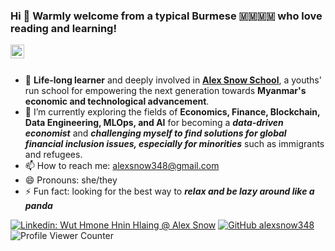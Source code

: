 ### Hi 👋 Warmly welcome from a typical Burmese 🇲🇲🇲🇲 who love reading and learning! 

<a href="https://www.linkedin.com/in/wuthmonehninhlaing/" target="_blank">
  <img align="left" alt="My Linkdein" width="22px" src="https://cdn.jsdelivr.net/npm/simple-icons@v3/icons/linkedin.svg" />
</a>
<br/>
<br/>

- 🔭 **Life-long learner** and deeply involved in [**Alex Snow School**](https://www.alexsnowschool.org/), a youths' run school for empowering the next generation towards **Myanmar's economic and technological advancement**. 
- 🌱 I’m currently exploring the fields of **Economics, Finance, Blockchain, Data Engineering, MLOps, and AI** for becoming a **_data-driven economist_** and  **_challenging myself  to find solutions for global financial inclusion issues, especially for minorities_** such as immigrants and refugees.
- 📫 How to reach me: alexsnow348@gmail.com
- 😄 Pronouns: she/they
- ⚡ Fun fact: looking for the best way to **_relax and be lazy around like a panda_**

[![Linkedin: Wut Hmone Hnin Hlaing @ Alex Snow](https://img.shields.io/badge/-AlexSnow-blue?style=flat-square&logo=Linkedin&logoColor=white&link=https://www.linkedin.com/in/wuthmonehninhlaing/)](https://www.linkedin.com/in/wuthmonehninhlaing/)
[![GitHub alexsnow348](https://img.shields.io/github/followers/alexsnow348?label=follow&style=social)](https://cdn.jsdelivr.net/npm/simple-icons@v3/icons/github.svg)
![Profile Viewer Counter](https://komarev.com/ghpvc/?username=alexsnow348&color=brightgreen)

